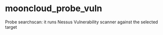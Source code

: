 # mooncloud_probe_vuln
Probe searchscan: it runs Nessus Vulnerability scanner against the selected target
